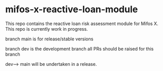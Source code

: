 # mifos-x-reactive-loan-module
This repo contains the reactive loan risk assessment module for Mifos X. This repo is currently work in progress.

branch main is for release/stable versions

branch dev is the development branch all PRs should be raised for this branch

dev--> main will be undertaken in a release.
